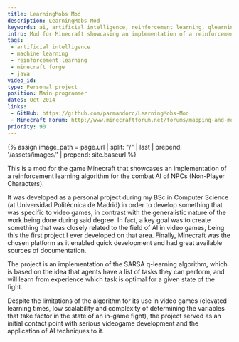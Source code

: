 ```yaml
---
title: LearningMobs Mod
description: LearningMobs Mod
keywords: ai, artificial intelligence, reinforcement learning, qlearning, machine learning, minecraft, mod, forge
intro: Mod for Minecraft showcasing an implementation of a reinforcement learning algorithm for the combat AI of NPCs.
tags:
 - artificial intelligence
 - machine learning
 - reinforcement learning
 - minecraft forge
 - java
video_id: 
type: Personal project
position: Main programmer
dates: Oct 2014
links: 
 - GitHub: https://github.com/parmandorc/LearningMobs-Mod
 - Minecraft Forum: http://www.minecraftforum.net/forums/mapping-and-modding/minecraft-mods/2241864-learningmobs-mod
priority: 90
---
```


{% assign image_path = page.url | split: "/" | last | prepend: '/assets/images/' | prepend: site.baseurl %}

This is a mod for the game Minecraft that showcases an implementation of a reinforcement learning algorithm for the combat AI of NPCs (Non-Player Characters).

It was developed as a personal project during my BSc in Computer Science (at Universidad Politécnica de Madrid) in order to develop something that was specific to video games, in contrast with the generalistic nature of the work being done during said degree. In fact, a key goal was to create something that was closely related to the field of AI in video games, being this the first project I ever developed on that area. Finally, Minecraft was the chosen platform as it enabled quick development and had great available sources of documentation.

The project is an implementation of the SARSA q-learning algorithm, which is based on the idea that agents have a list of tasks they can perform, and will learn from experience which task is optimal for a given state of the fight.

Despite the limitations of the algorithm for its use in video games (elevated learning times, low scalability and complexity of determining the variables that take factor in the state of an in-game fight), the project served as an initial contact point with serious videogame development and the application of AI techniques to it.
